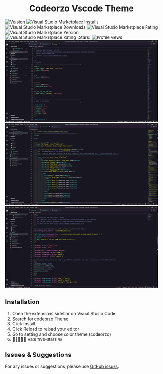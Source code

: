  <h1 align="center"> Codeorzo Vscode Theme</h1>

[![Version](https://vsmarketplacebadge.apphb.com/version/codeorzo.codeorzo.svg?subject=CodeOrzoTheme&colorA=09131b&colorB=ff652f)](https://marketplace.visualstudio.com/items?itemName=codeorzo.codeorzo)
![Visual Studio Marketplace Installs](https://img.shields.io/visual-studio-marketplace/i/codeorzo.codeorzo)
![Visual Studio Marketplace Downloads](https://img.shields.io/visual-studio-marketplace/d/codeorzo.codeorzo)
 ![Visual Studio Marketplace Rating](https://img.shields.io/visual-studio-marketplace/r/codeorzo.codeorzo)
![Visual Studio Marketplace Version](https://img.shields.io/visual-studio-marketplace/v/codeorzo.codeorzo)
![Visual Studio Marketplace Rating (Stars)](https://img.shields.io/visual-studio-marketplace/stars/ritwickdey.LiveServer)
![Profile views](https://gpvc.arturio.dev/GOVINDARAJLE)
![Demo](icon/demo1.png)
![Demo](icon/demo2.png)
![Demo](icon/demo3.png)

## Installation

1. Open the extensions sidebar on Visual Studio Code
1. Search for codeorzo Theme
1. Click Install
1. Click Reload to reload your editor
1. Go to setting and choose color theme (codeorzo)
1. 🌟🌟🌟🌟🌟 Rate five-stars 😃

## Issues & Suggestions

For any issues or suggestions, please use [GitHub issues](https://github.com/GOVINDARAJLE/Codeorzo-vscode_theme/issues/).

